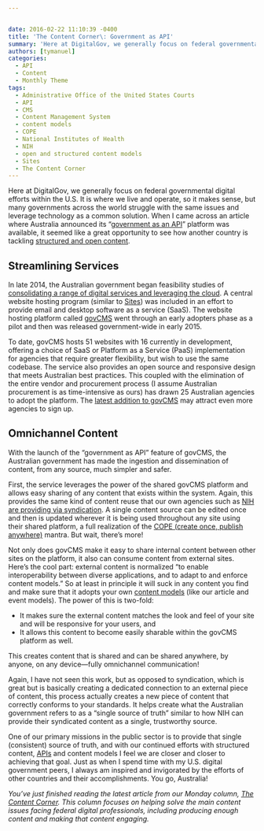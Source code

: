 ```yaml
---


date: 2016-02-22 11:10:39 -0400
title: 'The Content Corner\: Government as API'
summary: 'Here at DigitalGov, we generally focus on federal governmental digital efforts within the U.S. It is where we live and operate, so it makes sense, but many governments across the world struggle with the same issues and leverage technology as a common solution. When I came across an article where Australia announced its &ldquo;government as'
authors: [tymanuel]
categories:
  - API
  - Content
  - Monthly Theme
tags:
  - Administrative Office of the United States Courts
  - API
  - CMS
  - Content Management System
  - content models
  - COPE
  - National Institutes of Health
  - NIH
  - open and structured content models
  - Sites
  - The Content Corner
---
```


Here at DigitalGov, we generally focus on federal governmental digital efforts within the U.S. It is where we live and operate, so it makes sense, but many governments across the world struggle with the same issues and leverage technology as a common solution. When I came across an article where Australia announced its “[government as an API](https://www.govcms.gov.au/about/news/govcms-announces-implementation-omni-channel-and-government-api)” platform was available, it seemed like a great opportunity to see how another country is tackling [structured and open content](https://www.WHATEVER/2014/08/20/top-5-reasons-to-use-government-wide-open-and-structured-content-models/).

## Streamlining Services

In late 2014, the Australian government began feasibility studies of [consolidating a range of digital services and leveraging the cloud](http://www.itnews.com.au/news/finance-floats-whole-of-govt-cloud-email-desktop-buying-scheme-396208). A central website hosting program (similar to [Sites](https://sites.usa.gov/)) was included in an effort to provide email and desktop software as a service (SaaS). The website hosting platform called [govCMS](https://www.govcms.gov.au) went through an early adopters phase as a pilot and then was released government-wide in early 2015.

To date, govCMS hosts 51 websites with 16 currently in development, offering a choice of SaaS or Platform as a Service (PaaS) implementation for agencies that require greater flexibility, but wish to use the same codebase. The service also provides an open source and responsive design that meets Australian best practices. This coupled with the elimination of the entire vendor and procurement process (I assume Australian procurement is as time-intensive as ours) has drawn 25 Australian agencies to adopt the platform. The [latest addition to govCMS](https://www.govcms.gov.au/about/news/govcms-announces-implementation-omni-channel-and-government-api) may attract even more agencies to sign up.

## Omnichannel Content

With the launch of the “government as API” feature of govCMS, the Australian government has made the ingestion and dissemination of content, from any source, much simpler and safer.

First, the service leverages the power of the shared govCMS platform and allows easy sharing of any content that exists within the system. Again, this provides the same kind of content reuse that our own agencies such as [NIH are providing via syndication](https://www.WHATEVER/2016/02/04/does-content-syndication-work/). A single content source can be edited once and then is updated wherever it is being used throughout any site using their shared platform, a full realization of the [COPE (create once, publish anywhere)](https://www.WHATEVER/2015/06/01/the-content-corner-humanizing-structured-content/) mantra. But wait, there’s more!

Not only does govCMS make it easy to share internal content between other sites on the platform, it also can consume content from external sites. Here’s the cool part: external content is normalized “to enable interoperability between diverse applications, and to adapt to and enforce content models.&#8221; So at least in principle it will suck in any content you find and make sure that it adopts your own [content models](https://www.WHATEVER/2016/01/07/content-models-as-simple-as-pizza-pie/) (like our article and event models). The power of this is two-fold:

  * It makes sure the external content matches the look and feel of your site and will be responsive for your users, and
  * It allows this content to become easily sharable within the govCMS platform as well.

This creates content that is shared and can be shared anywhere, by anyone, on any device—fully omnichannel communication!

Again, I have not seen this work, but as opposed to syndication, which is great but is basically creating a dedicated connection to an external piece of content, this process actually creates a new piece of content that correctly conforms to your standards. It helps create what the Australian government refers to as a “single source of truth” similar to how NIH can provide their syndicated content as a single, trustworthy source.

One of our primary missions in the public sector is to provide that single (consistent) source of truth, and with our continued efforts with structured content, [APIs](https://www.WHATEVER/2015/06/24/the-api-briefing-government-apis-in-a-post-apps-world/) and content models I feel we are closer and closer to achieving that goal. Just as when I spend time with my U.S. digital government peers, I always am inspired and invigorated by the efforts of other countries and their accomplishments. You go, Australia!

_You’ve just finished reading the latest article from our Monday column, [The Content Corner](https://www.WHATEVER/tag/the-content-corner/). This column focuses on helping solve the main content issues facing federal digital professionals, including producing enough content and making that content engaging._